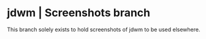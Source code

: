 # jdwm | Screenshots branch

This branch solely exists to hold screenshots of jdwm to be used elsewhere. 
